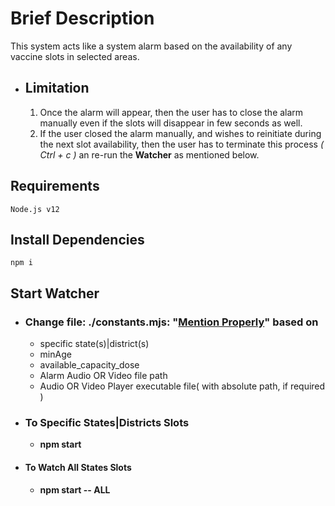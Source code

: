# **Brief Description**
 This system acts like a system alarm based on the availability of any vaccine slots in selected areas.
 * ## **Limitation**
    1. Once the alarm will appear, then the user has to close the alarm manually even if the slots will disappear in few seconds as well.
    2. If the user closed the alarm manually, and wishes to reinitiate during the next slot availability, then the user has to terminate this process _( Ctrl + c )_ an re-run the **Watcher** as mentioned below.
## **Requirements**
    Node.js v12
## **Install Dependencies**
    npm i
## **Start Watcher**
 * ### Change file: **./constants.mjs: "<a href="https://github.com/tanweerhossain/cowin-alarm/blob/master/constants.mjs#L3250">Mention Properly</a>"** based on
    * specific state(s)|district(s)
    * minAge
    * available_capacity_dose
    * Alarm Audio OR Video file path
    * Audio OR Video Player executable file( with absolute path, if required ) 
 * ### **To Specific States|Districts Slots**
    * **npm start**

 * #### **To Watch All States Slots**
    * **npm start -- ALL**
